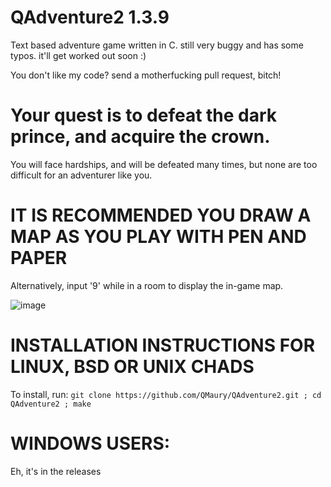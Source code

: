 # QAdventure2 1.3.9
Text based adventure game written in C.
still very buggy and has some typos. it'll get worked out soon :)

You don't like my code? send a motherfucking pull request, bitch!

# Your quest is to defeat the dark prince, and acquire the crown.
You will face hardships, and will be defeated many times, but none are too difficult for an adventurer like you.

# IT IS RECOMMENDED YOU DRAW A MAP AS YOU PLAY WITH PEN AND PAPER
Alternatively, input '9' while in a room to display the in-game map.

![image](https://user-images.githubusercontent.com/87496773/142808033-263f886f-f77f-4aae-9ff0-7f647cd5e821.png)

# INSTALLATION INSTRUCTIONS FOR LINUX, BSD OR UNIX CHADS
To install, run: `git clone https://github.com/QMaury/QAdventure2.git ; cd QAdventure2 ; make`
 
# WINDOWS USERS:
Eh, it's in the releases
